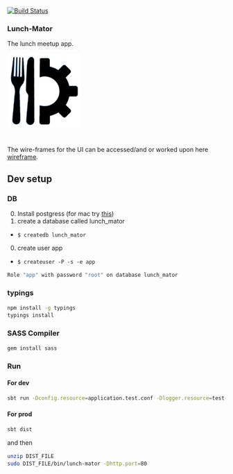 [![Build Status](https://travis-ci.org/SadatAnwar/lunch-mator.svg?branch=master)](https://travis-ci.org/SadatAnwar/lunch-mator)
### Lunch-Mator
The lunch meetup app. 

![lunch-mator](/public/images/lunchmator.jpg)

# 
The wire-frames for the UI can be accessed/and or worked upon here [wireframe](https://wireframe.cc/dQkepa). 

## Dev setup
### DB
0. Install postgress (for mac try [this](http://postgresapp.com/))
0. create a database called lunch_mator 
  * `$ createdb lunch_mator`
0. create user app
  * `$ createuser -P -s -e app`


```bash
Role "app" with password "root" on database lunch_mator
```
### typings
```bash
npm install -g typings
typings install
```
### SASS Compiler

```bash
gem install sass
```

### Run 
#### For dev
```bash 
sbt run -Dconfig.resource=application.test.conf -Dlogger.resource=test-logback.xml
```
#### For prod
```bash
sbt dist
``` 
and then 
```bash
unzip DIST_FILE
sudo DIST_FILE/bin/lunch-mator -Dhttp.port=80
```
